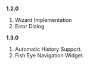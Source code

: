 **1.2.0**

  1. Wizard Implementation
  1. Error Dialog

**1.3.0**

  1. Automatic History Support.
  1. Fish Eye Navigation Widget.